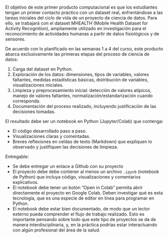 El objetivo de este primer producto computacional es que los estudiantes tengan un primer contacto práctico con un dataset real, enfrentándose a las tareas iniciales del ciclo de vida de un proyecto de ciencia de datos. Para ello, se trabajará con el dataset MHEALTH (Mobile Health Dataset for Activity Recognition), ampliamente utilizado en investigación para el reconocimiento de actividades humanas a partir de datos fisiológicos y de sensores.

De acuerdo con lo planificado en las semanas 1 a 4 del curso, este producto abarca exclusivamente las primeras etapas del proceso de ciencia de datos:

1. Carga del dataset en Python.
2. Exploración de los datos: dimensiones, tipos de variables, valores faltantes, medidas estadísticas básicas, distribución de variables, visualizaciones iniciales.
3. Limpieza y preprocesamiento inicial: detección de valores atípicos, manejo de valores faltantes, normalización/estandarización cuando corresponda.
4. Documentación del proceso realizado, incluyendo justificación de las decisiones tomadas.

El resultado debe ser un notebook en Python (Jupyter/Colab) que contenga:
- El código desarrollado paso a paso.
- Visualizaciones claras y comentadas.
- Breves reflexiones en celdas de texto (Markdown) que expliquen lo observado y justifiquen las decisiones de limpieza.

Entregable:
-	Se debe entregar un enlace a Github con su proyecto
-	El proyecto debe debe contener al menos un archivo `.ipynb` (notebook de Python) que incluya código, visualizaciones y comentarios explicativos.
-	El notebook debe tener un botón “Open in Colab” permita abrir directamente el proyecto en Google Colab. Deben investigar qué es esta tecnología, que es una especie de editor en línea para programar en Python. 
-	El notebook debe estar bien documentado, de modo que un lector externo pueda comprender el flujo de trabajo realizado. Esto es importante pensando sobre todo que este tipo de proyectos se da de manera interdisciplinaria, y, en la práctica podrías estar interactuando con algún profesional del área de la salud.
